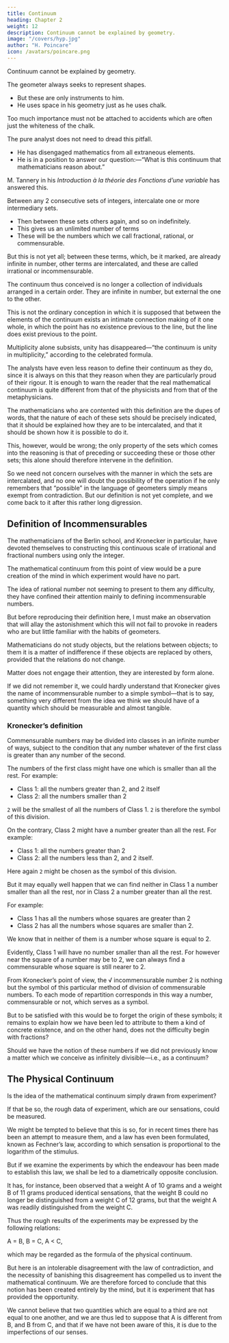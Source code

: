 ```yaml
---
title: Continuum
heading: Chapter 2
weight: 12
description: Continuum cannot be explained by geometry.
image: "/covers/hyp.jpg"
author: "H. Poincare"
icon: /avatars/poincare.png
---
```



Continuum cannot be explained by geometry.

The geometer always seeks to represent shapes.
- But these are only instruments to him.
- He uses space in his geometry just as he uses chalk.

Too much importance must not be attached to accidents which are often just the whiteness of the chalk.

The pure analyst does not need to dread this pitfall.
- He has disengaged mathematics from all extraneous elements.
- He is in a position to answer our question:—“What is this continuum that mathematicians reason about.” 

M. Tannery in his *Introduction à la théorie des Fonctions d’une variable* has answered this.

Between any 2 consecutive sets of integers, intercalate one or more intermediary sets.
- Then between these sets others again, and so on indefinitely. 
- This gives us an unlimited number of terms
- These will be the numbers which we call fractional, rational, or commensurable.

But this is not yet all; between these terms, which, be it marked, are already infinite in number, other terms are intercalated, and these are called irrational or incommensurable.

The continuum thus conceived is no longer a collection of individuals arranged in a certain order. They are infinite in number, but external the one to the other.

This is not the ordinary conception in which it is supposed that between the elements of the continuum exists an intimate connection making of it one whole, in which the point has no existence previous to the line, but the line does exist previous to the point. 

Multiplicity alone subsists, unity has disappeared—“the continuum is unity in multiplicity,” according to the celebrated formula. 

The analysts have even less reason to define their continuum as they do, since it is always on this that they reason when they are particularly proud of their rigour. It is enough to warn the reader that the real mathematical continuum is quite different from that of the physicists and from that of the metaphysicians.

The mathematicians who are contented with this definition are the dupes of words, that the nature of each of these sets should be precisely indicated, that it should be explained how they  are to be intercalated, and that it should be shown how it is possible to do it.

This, however, would be wrong; the only property of the sets which comes into the reasoning is that of preceding or succeeding these or those other sets; this alone should therefore intervene in the definition. 

So we need not concern ourselves with the manner in which the sets are intercalated, and no one will doubt the possibility of the operation if he only remembers that “possible” in the language of geometers simply means exempt from contradiction. But our definition is not yet complete, and we come back to it after this rather long digression.


## Definition of Incommensurables

The mathematicians of the Berlin school, and Kronecker in particular, have devoted themselves to constructing this continuous scale of irrational and fractional numbers using only the integer.

The mathematical continuum from this point of view would be a pure creation of the mind in which experiment would have no part.

The idea of rational number not seeming to present to them any difficulty, they have confined their attention mainly to defining incommensurable numbers. 

But before reproducing their definition here, I must make an observation that will allay the astonishment which this will not fail to provoke in readers who are but little familiar with the habits of geometers.

Mathematicians do not study objects, but the relations between objects; to them it is a matter of indifference if these objects are replaced by others, provided that the relations do not change. 

Matter does not engage their attention, they are interested by form alone.

If we did not remember it, we could hardly understand that Kronecker gives the name of incommensurable number to a simple symbol—that is to say, something very different from the idea we think we should have of a quantity which should be measurable and almost tangible.


### Kronecker’s definition

Commensurable numbers may be divided into classes in an infinite number of ways, subject to the condition that any number whatever of the first class is greater than any number of the second.

The numbers of the first class might have one which is smaller than all the rest. For example:

- Class 1: all the numbers greater than 2, and 2 itself
- Class 2: all the numbers smaller than 2

`2` will be the smallest of all the numbers of Class 1. `2` is therefore the symbol of this division.

On the contrary, Class 2 might have a number greater than all the rest. For example:

- Class 1: all the numbers greater than 2
- Class 2: all the numbers less than 2, and 2 itself. 

Here again `2` might be chosen as the symbol of this division.

But it may equally well happen that we can find neither in Class 1 a number smaller than all the rest, nor in Class 2 a number greater than all the rest. 

For example:

- Class 1 has all the numbers whose squares are greater than 2
- Class 2 has all the numbers whose squares are smaller than 2. 

We know that in neither of them is a number whose square is equal to 2. 

Evidently, Class 1 will have no number smaller than all the rest. For however near the square of a number may be to 2, we can always find a commensurable whose square is still nearer to 2. 

From Kronecker’s point of view, the √ incommensurable number 2 is nothing but the symbol of this particular method of division of commensurable
numbers. To each mode of repartition corresponds in this way a number, commensurable or not, which serves as a symbol. 

But to be satisfied with this would be to forget the origin of these symbols; it remains to explain how we have been led to attribute to them a kind of concrete existence, and on the other hand, does not the difficulty begin with fractions? 

Should we have the notion of these numbers if we did not previously know a matter which we conceive as infinitely divisible—i.e., as a continuum?

## The Physical Continuum

Is the idea of the mathematical continuum simply drawn from experiment?

If that be so, the rough data of experiment, which are our sensations, could be measured.

We might be tempted to believe that this is so, for in recent times there has been an attempt to measure them, and a law has even been formulated, known as Fechner’s law, according to which sensation is proportional to the logarithm of the stimulus. 

But if we examine the experiments by which the endeavour has been made to establish this law, we shall be led to a diametrically opposite conclusion. 


It has, for instance, been observed that a weight A of 10 grams and a weight B of 11 grams produced identical sensations, that the weight B could no longer be distinguished from a weight C of 12 grams, but that the weight A was readily distinguished from the weight C. 

Thus the rough results of the experiments may be expressed by the following relations:

A = B,
B = C,
A < C,

which may be regarded as the formula of the physical continuum. 

But here is an intolerable disagreement with the law of contradiction, and the necessity of banishing this disagreement has compelled us to invent the mathematical continuum. We are therefore forced to conclude that this notion has been created entirely by the mind, but it is experiment that has provided the opportunity.


We cannot believe that two quantities which are equal to a third are not equal to one another, and we are thus led to suppose that A is different from B, and B from C, and that if we have not been aware of this, it is due to the imperfections of our senses.

